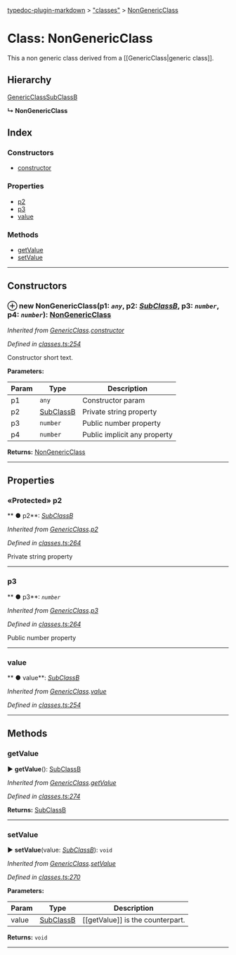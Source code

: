 [typedoc-plugin-markdown](../index.md) > ["classes"](../modules/_classes_.md) > [NonGenericClass](../classes/_classes_.nongenericclass.md)



# Class: NonGenericClass


This a non generic class derived from a [[GenericClass|generic class]].

## Hierarchy


 [GenericClass](_classes_.genericclass.md)[SubClassB](_classes_.subclassb.md)

**↳ NonGenericClass**







## Index

### Constructors

* [constructor](_classes_.nongenericclass.md#constructor)


### Properties

* [p2](_classes_.nongenericclass.md#p2)
* [p3](_classes_.nongenericclass.md#p3)
* [value](_classes_.nongenericclass.md#value)


### Methods

* [getValue](_classes_.nongenericclass.md#getvalue)
* [setValue](_classes_.nongenericclass.md#setvalue)



---
## Constructors
<a id="constructor"></a>


### ⊕ **new NonGenericClass**(p1: *`any`*, p2: *[SubClassB](_classes_.subclassb.md)*, p3: *`number`*, p4: *`number`*): [NonGenericClass](_classes_.nongenericclass.md)



*Inherited from [GenericClass](_classes_.genericclass.md).[constructor](_classes_.genericclass.md#constructor)*

*Defined in [classes.ts:254](https://github.com/tgreyuk/typedoc-plugin-markdown/blob/master/tests/src/classes.ts#L254)*



Constructor short text.


**Parameters:**

| Param  | Type                | Description  |
| ------ | ------------------- | ------------ |
| p1 | `any` | Constructor param |
| p2 | [SubClassB](_classes_.subclassb.md) | Private string property |
| p3 | `number` | Public number property |
| p4 | `number` | Public implicit any property |





**Returns:** [NonGenericClass](_classes_.nongenericclass.md)

---


## Properties
<a id="p2"></a>

### «Protected» p2

** ●  p2**:  *[SubClassB](_classes_.subclassb.md)* 

*Inherited from [GenericClass](_classes_.genericclass.md).[p2](_classes_.genericclass.md#p2)*

*Defined in [classes.ts:264](https://github.com/tgreyuk/typedoc-plugin-markdown/blob/master/tests/src/classes.ts#L264)*



Private string property




___

<a id="p3"></a>

###  p3

** ●  p3**:  *`number`* 

*Inherited from [GenericClass](_classes_.genericclass.md).[p3](_classes_.genericclass.md#p3)*

*Defined in [classes.ts:264](https://github.com/tgreyuk/typedoc-plugin-markdown/blob/master/tests/src/classes.ts#L264)*



Public number property




___

<a id="value"></a>

###  value

** ●  value**:  *[SubClassB](_classes_.subclassb.md)* 

*Inherited from [GenericClass](_classes_.genericclass.md).[value](_classes_.genericclass.md#value)*

*Defined in [classes.ts:254](https://github.com/tgreyuk/typedoc-plugin-markdown/blob/master/tests/src/classes.ts#L254)*





___


## Methods
<a id="getvalue"></a>

###  getValue

► **getValue**(): [SubClassB](_classes_.subclassb.md)




*Inherited from [GenericClass](_classes_.genericclass.md).[getValue](_classes_.genericclass.md#getvalue)*

*Defined in [classes.ts:274](https://github.com/tgreyuk/typedoc-plugin-markdown/blob/master/tests/src/classes.ts#L274)*





**Returns:** [SubClassB](_classes_.subclassb.md)





___

<a id="setvalue"></a>

###  setValue

► **setValue**(value: *[SubClassB](_classes_.subclassb.md)*): `void`




*Inherited from [GenericClass](_classes_.genericclass.md).[setValue](_classes_.genericclass.md#setvalue)*

*Defined in [classes.ts:270](https://github.com/tgreyuk/typedoc-plugin-markdown/blob/master/tests/src/classes.ts#L270)*




**Parameters:**

| Param  | Type                | Description  |
| ------ | ------------------- | ------------ |
| value | [SubClassB](_classes_.subclassb.md) | [[getValue]] is the counterpart. |





**Returns:** `void`





___


